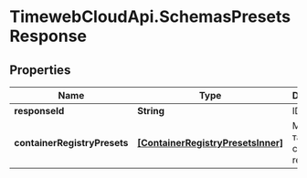 # TimewebCloudApi.SchemasPresetsResponse

## Properties

Name | Type | Description | Notes
------------ | ------------- | ------------- | -------------
**responseId** | **String** | ID запроса | [optional] 
**containerRegistryPresets** | [**[ContainerRegistryPresetsInner]**](ContainerRegistryPresetsInner.md) | Массив тарифов container registry | 


